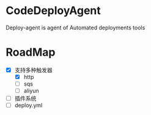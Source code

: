 # CodeDeployAgent
Deploy-agent is agent of Automated deployments tools


# RoadMap

- [x] 支持多种触发器
	- [x] http
	- [ ] sqs
	- [ ] aliyun
- [ ] 插件系统
- [ ] deploy.yml
